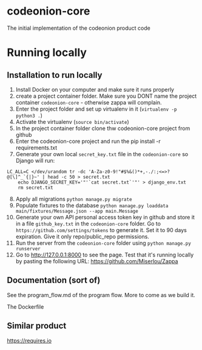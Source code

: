 # codeonion-core
The initial implementation of the codeonion product code


# Running locally

## Installation to run locally

1. Install Docker on your computer and make sure it runs properly
2. create a project container folder. Make sure you DONT name the project container `codeonion-core` - otherwise zappa will complain.
3. Enter the project folder and set up virtualenv in it (`virtualenv -p python3 .`) 
4. Activate the virtualenv (`source bin/activate`)
5. In the project container folder clone thw codeonion-core project from github
6. Enter the codeonion-core project and run the pip install -r requirements.txt
7. Generate your own local `secret_key.txt` file in the `codeonion-core` so Django will run:
```
LC_ALL=C </dev/urandom tr -dc 'A-Za-z0-9!"#$%&()*+,-./:;<=>?@[\]^_`{|}~' | head -c 50 > secret.txt
    echo DJANGO_SECRET_KEY='"'`cat secret.txt`'"' > django_env.txt
    rm secret.txt
```
8. Apply all migrations `python manage.py migrate`
9. Populate fixtures to the database `python manage.py loaddata main/fixtures/Message.json --app main.Message`
10. Generate your own API personal access token key in github and store it in a file `github_key.txt` in the `codeonion-core` folder. Go to `https://github.com/settings/tokens` to generate it. Set it to 90 days expiration. Give it only repo/public_repo permissions.
11. Run the server from the `codeonion-core` folder using `python manage.py runserver`
12. Go to http://127.0.0.1:8000 to see the page. Test that it's running locally by pasting the following URL: https://github.com/Miserlou/Zappa

## Documentation (sort of)
See the program_flow.md of the program flow. More to come as we build it. 

The Dockerfile 

## Similar product
https://requires.io 
